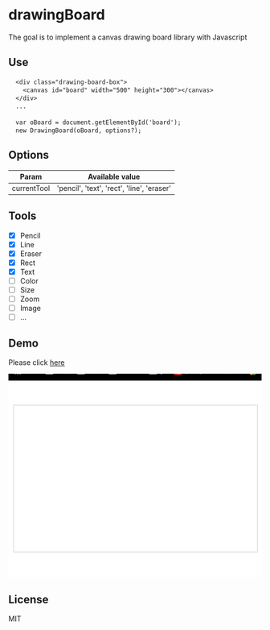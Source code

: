 # drawingBoard
The goal is to implement a canvas drawing board library with Javascript

## Use
```
  <div class="drawing-board-box">
    <canvas id="board" width="500" height="300"></canvas>
  </div>
  ...

  var oBoard = document.getElementById('board');
  new DrawingBoard(oBoard, options?);
```

## Options
| Param |Available value |
| ------------- | ------------- |
| currentTool  | 'pencil', 'text', 'rect', 'line', 'eraser'  |

## Tools
- [x] Pencil
- [x] Line
- [x] Eraser
- [x] Rect
- [x] Text
- [ ] Color
- [ ] Size
- [ ] Zoom
- [ ] Image
- [ ] ...

## Demo
Please click [here](./index.html)

![demo](./demo.gif)

## License

MIT
